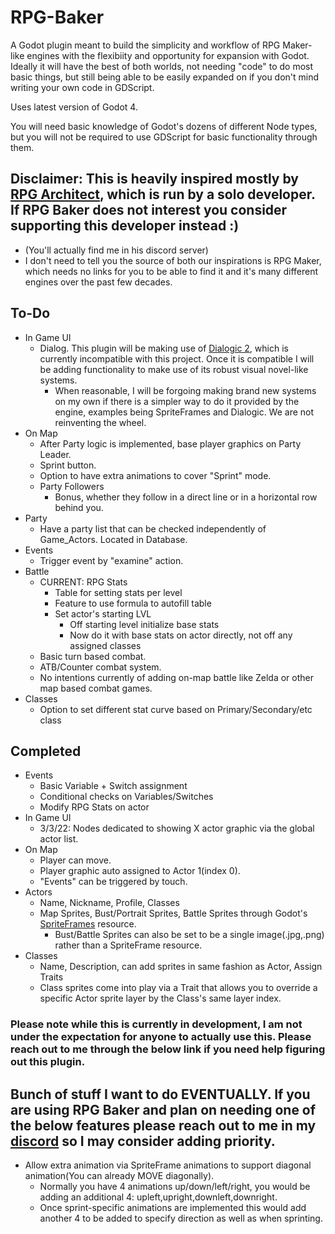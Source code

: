 # RPG-Baker
A Godot plugin meant to build the simplicity and workflow of RPG Maker-like engines with the flexibiity and opportunity for expansion with Godot. Ideally it will have the best of both worlds, not needing "code" to do most basic things, but still being able to be easily expanded on if you don't mind writing your own code in GDScript.

Uses latest version of Godot 4.

You will need basic knowledge of Godot's dozens of different Node types, but you will not be required to use GDScript for basic functionality through them.

## Disclaimer: This is heavily inspired mostly by [RPG Architect](https://store.steampowered.com/app/2158670/RPG_Architect/), which is run by a solo developer. If RPG Baker does not interest you consider supporting this developer instead :)
* (You'll actually find me in his discord server)
* I don't need to tell you the source of both our inspirations is RPG Maker, which needs no links for you to be able to find it and it's many different engines over the past few decades.


## To-Do
* In Game UI
    * Dialog. This plugin will be making use of [Dialogic 2](https://github.com/coppolaemilio/dialogic), which is currently incompatible with this project. Once it is compatible I will be adding functionality to make use of its robust visual novel-like systems.
        * When reasonable, I will be forgoing making brand new systems on my own if there is a simpler way to do it provided by the engine, examples being SpriteFrames and Dialogic. We are not reinventing the wheel.
* On Map
    * After Party logic is implemented, base player graphics on Party Leader.
    * Sprint button.
    * Option to have extra animations to cover "Sprint" mode.
    * Party Followers
        * Bonus, whether they follow in a direct line or in a horizontal row behind you.
* Party
    * Have a party list that can be checked independently of Game_Actors. Located in Database.
* Events
    * Trigger event by "examine" action.
* Battle
    * CURRENT: RPG Stats
        * Table for setting stats per level
        * Feature to use formula to autofill table
        * Set actor's starting LVL
            * Off starting level initialize base stats
            * Now do it with base stats on actor directly, not off any assigned classes
    * Basic turn based combat.
    * ATB/Counter combat system.
    * No intentions currently of adding on-map battle like Zelda or other map based combat games. 
* Classes
    * Option to set different stat curve based on Primary/Secondary/etc class
## Completed
* Events
    * Basic Variable + Switch assignment
    * Conditional checks on Variables/Switches
    * Modify RPG Stats on actor
* In Game UI
    * 3/3/22: Nodes dedicated to showing X actor graphic via the global actor list. 
* On Map
    * Player can move.
    * Player graphic auto assigned to Actor 1(index 0).
    * "Events" can be triggered by touch.
* Actors
    * Name, Nickname, Profile, Classes
    * Map Sprites, Bust/Portrait Sprites, Battle Sprites through Godot's [SpriteFrames](https://docs.godotengine.org/en/latest/classes/class_spriteframes.html#class-spriteframes) resource. 
        * Bust/Battle Sprites can also be set to be a single image(.jpg,.png) rather than a SpriteFrame resource.
* Classes
    * Name, Description, can add sprites in same fashion as Actor, Assign Traits
    * Class sprites come into play via a Trait that allows you to override a specific Actor sprite layer by the Class's same layer index.
### Please note while this is currently in development, I am not under the expectation for anyone to actually use this. Please reach out to me through the below link if you need help figuring out this plugin.
## Bunch of stuff I want to do EVENTUALLY. If you are using RPG Baker and plan on needing one of the below features please reach out to me in my [discord](https://discord.gg/nQecYmP) so I may consider adding priority.
* Allow extra animation via SpriteFrame animations to support diagonal animation(You can already MOVE diagonally). 
    * Normally you have 4 animations up/down/left/right, you would be adding an additional 4: upleft,upright,downleft,downright.
    * Once sprint-specific animations are implemented this would add another 4 to be added to specify direction as well as when sprinting.
